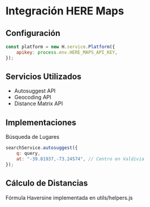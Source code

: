 # Integración HERE Maps

## Configuración

```javascript
const platform = new H.service.Platform({
	apikey: process.env.HERE_MAPS_API_KEY,
});
```

## Servicios Utilizados

- Autosuggest API
- Geocoding API
- Distance Matrix API

## Implementaciones

Búsqueda de Lugares

```javascript
searchService.autosuggest({
	q: query,
	at: "-39.81937,-73.24574", // Centro en Valdivia
});
```

## Cálculo de Distancias

Fórmula Haversine implementada en utils/helpers.js
